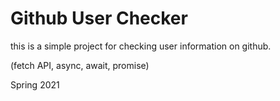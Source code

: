 # Github User Checker
this is a simple project for checking user information on github.

(fetch API, async, await, promise)


Spring 2021
